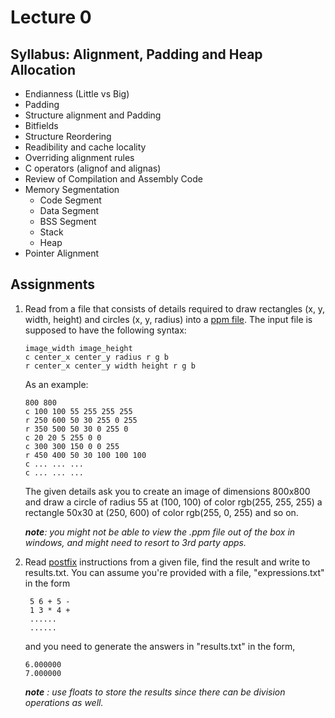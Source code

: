 # Lecture 0

## Syllabus: Alignment, Padding and Heap Allocation

* Endianness (Little vs Big) 
* Padding
* Structure alignment and Padding
* Bitfields
* Structure Reordering
* Readibility and cache locality
* Overriding alignment rules
* C operators (alignof and alignas)
* Review of Compilation and Assembly Code
* Memory Segmentation
  * Code Segment
  * Data Segment
  * BSS Segment
  * Stack
  * Heap
* Pointer Alignment

## Assignments

1. Read from a file that consists of details required to draw rectangles (x, y, width, height) and circles (x, y, radius) into a [ppm file](https://en.wikipedia.org/wiki/Netpbm#PPM_example).
   The input file is supposed to have the following syntax:
   ```
   image_width image_height
   c center_x center_y radius r g b
   r center_x center_y width height r g b
   ```
   As an example:
   ```
   800 800
   c 100 100 55 255 255 255
   r 250 600 50 30 255 0 255
   r 350 500 50 30 0 255 0
   c 20 20 5 255 0 0
   c 300 300 150 0 0 255
   r 450 400 50 30 100 100 100   
   c ... ... ...
   c ... ... ...
   ```
   The given details ask you to create an image of dimensions 800x800 and draw a circle of radius 55 at (100, 100) of color rgb(255, 255, 255) a rectangle 50x30 at (250, 600) of color rgb(255, 0, 255) and so on.

   ***note**: you might not be able to view the .ppm file out of the box in windows, and might need to resort to 3rd party apps.*

2. Read [postfix](https://en.wikipedia.org/wiki/Reverse_Polish_notation) instructions from a given file, find the result and write to results.txt.
   You can assume you're provided with a file, "expressions.txt" in the form
   ```
    5 6 + 5 -
    1 3 * 4 +
    ......
    ......
   ```
   and you need to generate the answers in "results.txt" in the form,
   ```
   6.000000
   7.000000
   ```
   ***note** : use floats to store the results since there can be division operations as well.*
